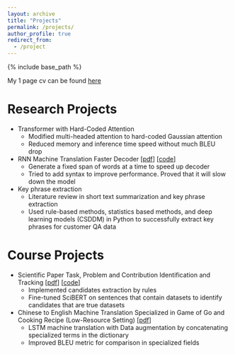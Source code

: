 ```yaml
---
layout: archive
title: "Projects"
permalink: /projects/
author_profile: true
redirect_from:
  - /project
---
```


{% include base_path %}

My 1 page cv can be found [here](/assets/pdf/cv.pdf)

Research Projects
======
* Transformer with Hard-Coded Attention
  * Modified multi-headed attention to hard-coded Gaussian attention
  * Reduced memory and inference time speed without much BLEU drop
* RNN Machine Translation Faster Decoder \[[pdf](/assets/pdf/rnn_faster_decoder.pdf)\] \[[code](https://github.com/fallcat/rnn_nmt_syntax)\]
  * Generate a fixed span of words at a time to speed up decoder
  * Tried to add syntax to improve performance. Proved that it will slow down the model
* Key phrase extraction
  * Literature review in short text summarization and key phrase extraction
  * Used rule-based methods, statistics based methods, and deep learning models (CSDDM) in Python to successfully extract key phrases for customer QA data

Course Projects
======
* Scientific Paper Task, Problem and Contribution Identification and Tracking \[[pdf](/assets/pdf/sci_paper_kb.pdf)\] \[[code](https://github.com/fallcat/sci-paper-kb)\]
  * Implemented candidates extraction by rules
  * Fine-tuned SciBERT on sentences that contain datasets to identify candidates that are true datasets
* Chinese to English Machine Translation Specialized in Game of Go and Cooking Recipe (Low-Resource Setting) \[[pdf](/assets/pdf/go_nmt.pdf)\]
  * LSTM machine translation with Data augmentation by concatenating specialized terms in the dictionary
  * Improved BLEU metric for comparison in specialized fields
